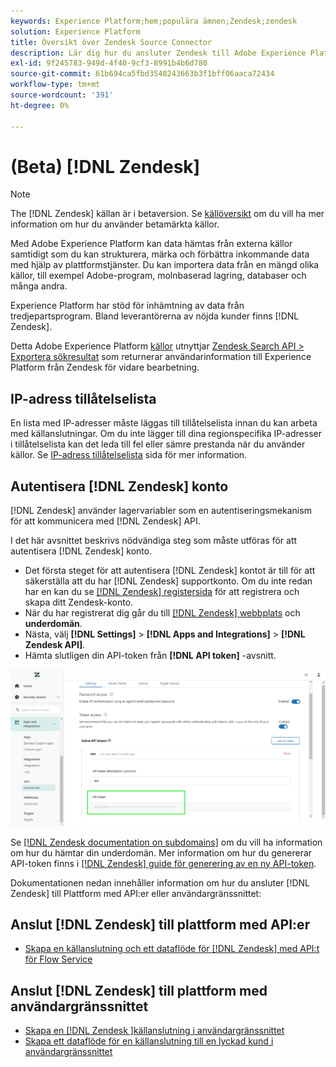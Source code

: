 ```yaml
---
keywords: Experience Platform;hem;populära ämnen;Zendesk;zendesk
solution: Experience Platform
title: Översikt över Zendesk Source Connector
description: Lär dig hur du ansluter Zendesk till Adobe Experience Platform med hjälp av API:er eller användargränssnittet.
exl-id: 9f245783-949d-4f40-9cf3-8991b4b6d780
source-git-commit: 61b694ca5fbd3548243663b3f1bff06aaca72434
workflow-type: tm+mt
source-wordcount: '391'
ht-degree: 0%

---
```


# (Beta) [!DNL Zendesk]

>[!NOTE]
>
>The [!DNL Zendesk] källan är i betaversion. Se [källöversikt](../../home.md#terms-and-conditions) om du vill ha mer information om hur du använder betamärkta källor.

Med Adobe Experience Platform kan data hämtas från externa källor samtidigt som du kan strukturera, märka och förbättra inkommande data med hjälp av plattformstjänster. Du kan importera data från en mängd olika källor, till exempel Adobe-program, molnbaserad lagring, databaser och många andra.

Experience Platform har stöd för inhämtning av data från tredjepartsprogram. Bland leverantörerna av nöjda kunder finns [!DNL Zendesk].

Detta Adobe Experience Platform [källor](https://experienceleague.adobe.com/docs/experience-platform/sources/home.html?lang=en) utnyttjar [Zendesk Search API > Exportera sökresultat](https://developer.zendesk.com/api-reference/ticketing/ticket-management/search/#export-search-results) som returnerar användarinformation till Experience Platform från Zendesk för vidare bearbetning.

## IP-adress tillåtelselista

En lista med IP-adresser måste läggas till tillåtelselista innan du kan arbeta med källanslutningar. Om du inte lägger till dina regionspecifika IP-adresser i tillåtelselista kan det leda till fel eller sämre prestanda när du använder källor. Se [IP-adress tillåtelselista](../../ip-address-allow-list.md) sida för mer information.

## Autentisera [!DNL Zendesk] konto

[!DNL Zendesk] använder lagervariabler som en autentiseringsmekanism för att kommunicera med [!DNL Zendesk] API.

I det här avsnittet beskrivs nödvändiga steg som måste utföras för att autentisera [!DNL Zendesk] konto.

* Det första steget för att autentisera [!DNL Zendesk] kontot är till för att säkerställa att du har [!DNL Zendesk] supportkonto. Om du inte redan har en kan du se [[!DNL Zendesk] registersida](https://www.zendesk.com/register/) för att registrera och skapa ditt Zendesk-konto.
* När du har registrerat dig går du till [[!DNL Zendesk] webbplats](https://www.zendesk.com/login/) och **underdomän**.
* Nästa, välj **[!DNL Settings]** > **[!DNL Apps and Integrations]** > **[!DNL Zendesk API]**.
* Hämta slutligen din API-token från **[!DNL API token]** -avsnitt.

![Zendesk API-token](../../images/tutorials/create/zendesk/zendesk-api-tokens.png)

Se [[!DNL Zendesk documentation on subdomains]](https://support.zendesk.com/hc/en-us/articles/4409381383578-Where-can-I-find-my-Zendesk-subdomain-) om du vill ha information om hur du hämtar din underdomän. Mer information om hur du genererar API-token finns i [[!DNL Zendesk] guide för generering av en ny API-token](https://support.zendesk.com/hc/en-us/articles/4408889192858-Generating-a-new-API-token).

Dokumentationen nedan innehåller information om hur du ansluter [!DNL Zendesk] till Plattform med API:er eller användargränssnittet:

## Anslut [!DNL Zendesk] till plattform med API:er

* [Skapa en källanslutning och ett dataflöde för [!DNL Zendesk] med API:t för Flow Service](../../tutorials/api/create/customer-success/zendesk.md)

## Anslut [!DNL Zendesk] till plattform med användargränssnittet

* [Skapa en [!DNL Zendesk ]källanslutning i användargränssnittet](../../tutorials/ui/create/customer-success/zendesk.md)
* [Skapa ett dataflöde för en källanslutning till en lyckad kund i användargränssnittet](../../tutorials/ui/dataflow/customer-success.md)
